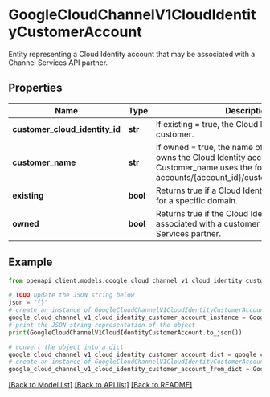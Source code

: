 # GoogleCloudChannelV1CloudIdentityCustomerAccount

Entity representing a Cloud Identity account that may be associated with a Channel Services API partner.

## Properties

Name | Type | Description | Notes
------------ | ------------- | ------------- | -------------
**customer_cloud_identity_id** | **str** | If existing &#x3D; true, the Cloud Identity ID of the customer. | [optional] 
**customer_name** | **str** | If owned &#x3D; true, the name of the customer that owns the Cloud Identity account. Customer_name uses the format: accounts/{account_id}/customers/{customer_id} | [optional] 
**existing** | **bool** | Returns true if a Cloud Identity account exists for a specific domain. | [optional] 
**owned** | **bool** | Returns true if the Cloud Identity account is associated with a customer of the Channel Services partner. | [optional] 

## Example

```python
from openapi_client.models.google_cloud_channel_v1_cloud_identity_customer_account import GoogleCloudChannelV1CloudIdentityCustomerAccount

# TODO update the JSON string below
json = "{}"
# create an instance of GoogleCloudChannelV1CloudIdentityCustomerAccount from a JSON string
google_cloud_channel_v1_cloud_identity_customer_account_instance = GoogleCloudChannelV1CloudIdentityCustomerAccount.from_json(json)
# print the JSON string representation of the object
print(GoogleCloudChannelV1CloudIdentityCustomerAccount.to_json())

# convert the object into a dict
google_cloud_channel_v1_cloud_identity_customer_account_dict = google_cloud_channel_v1_cloud_identity_customer_account_instance.to_dict()
# create an instance of GoogleCloudChannelV1CloudIdentityCustomerAccount from a dict
google_cloud_channel_v1_cloud_identity_customer_account_from_dict = GoogleCloudChannelV1CloudIdentityCustomerAccount.from_dict(google_cloud_channel_v1_cloud_identity_customer_account_dict)
```
[[Back to Model list]](../README.md#documentation-for-models) [[Back to API list]](../README.md#documentation-for-api-endpoints) [[Back to README]](../README.md)


